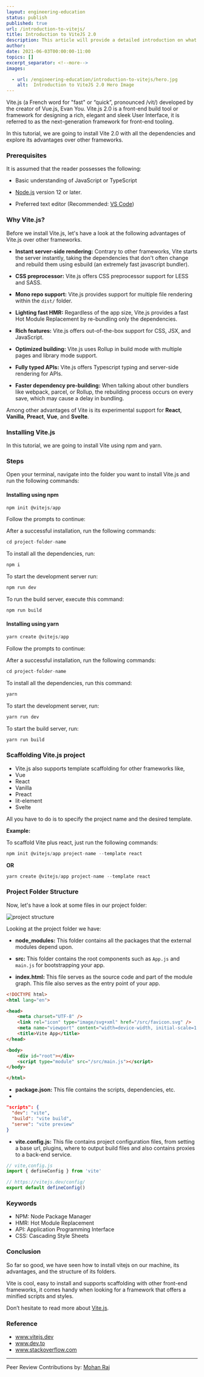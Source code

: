 ```yaml
---
layout: engineering-education
status: publish
published: true
url: /introduction-to-vitejs/
title: Introduction to ViteJS 2.0
description: This article will provide a detailed introduction on what Vite.js is and how it's superior over other frameworks. It also provides the reader a detailed guide on how to set it up.
author: 
date: 2021-06-03T00:00:00-11:00
topics: []
excerpt_separator: <!--more-->
images:

  - url: /engineering-education/introduction-to-vitejs/hero.jpg
    alt:  Introduction to ViteJS 2.0 Hero Image
---
```


Vite.js (a French word for "fast" or “quick”, pronounced /vit/) developed by the creator of Vue.js, Evan You. Vite.js 2.0 is a front-end build tool or framework for designing a rich, elegant and sleek User Interface, it is referred to as the next-generation framework for front-end tooling.
<!--more-->

In this tutorial, we are going to install Vite 2.0 with all the dependencies and explore its advantages over other frameworks.

### Prerequisites

It is assumed that the reader possesses the following:

- Basic understanding of JavaScript or TypeScript

- [Node.js](www.nodejs.org) version 12 or later.

- Preferred text editor (Recommended: [VS Code](code.visualstudio.com))

### Why Vite.js?

Before we install Vite.js, let's have a look at the following advantages of Vite.js over other frameworks.

- **Instant server-side rendering:** Contrary to other frameworks, Vite starts the server instantly, taking the dependencies that don't often change and rebuild them using esbuild (an extremely fast javascript bundler).

- **CSS preprocessor:** Vite.js offers CSS preprocessor support for LESS and SASS.

- **Mono repo support:** Vite.js provides support for multiple file rendering within the `dist/` folder.

- **Lighting fast HMR:** Regardless of the app size, Vite.js provides a fast Hot Module Replacement by re-bundling only the dependencies.

- **Rich features:** Vite.js offers out-of-the-box support for CSS, JSX, and JavaScript.

- **Optimized building:** Vite.js uses Rollup in build mode with multiple pages and library mode support.

- **Fully typed APIs:** Vite.js offers Typescript typing and server-side rendering for APIs.

- **Faster dependency pre-building:** When talking about other bundlers like webpack, parcel, or Rollup, the rebuilding process occurs on every save, which may cause a delay in bundling.

Among other advantages of Vite is its experimental support for **React**, **Vanilla**, **Preact**, **Vue**, and **Svelte**.

### Installing Vite.js

In this tutorial, we are going to install Vite using npm and yarn.

### Steps

Open your terminal, navigate into the folder you want to install Vite.js and run the following commands:

#### Installing using npm

```javascript
npm init @vitejs/app
```

Follow the prompts to continue:

After a successful installation, run the following commands:

```javascript
cd project-folder-name
```

To install all the dependencies, run:

```javascript
npm i
```

To start the development server run:

```javascript
npm run dev
```

To run the build server, execute this command:

```javascript
npm run build
```

#### Installing using yarn

```javascript
yarn create @vitejs/app
```

Follow the prompts to continue:

After a successful installation, run the following commands:

```javascript
cd project-folder-name
```

To install all the dependencies, run this command:

```javascript
yarn
```

To start the development server, run:

```javascript
yarn run dev
```

To start the build server, run:

```javascript
yarn run build
```

### Scaffolding Vite.js project

- Vite.js also supports template scaffolding for other frameworks like,
- Vue
- React
- Vanilla
- Preact
- lit-element
- Svelte

All you have to do is to specify the project name and the desired template.

**Example:**

To scaffold Vite plus react, just run the following commands:

```javascript
npm init @vitejs/app project-name --template react
```

**OR**

```javascript
yarn create @vitejs/app project-name --template react
```

### Project Folder Structure

Now, let's have a look at some files in our project folder:

![project structure](/introduction-to-vitejs/folder-structure.png)

Looking at the project folder we have:

- **node_modules:** This folder contains all the packages that the external modules depend upon.

- **src:** This folder contains the root components such as `App.js` and `main.js` for bootstrapping your app.

- **index.html:** This file serves as the source code and part of the module graph. This file also serves as the entry point of your app.

```HTML
<!DOCTYPE html>
<html lang="en">

<head>
    <meta charset="UTF-8" />
    <link rel="icon" type="image/svg+xml" href="/src/favicon.svg" />
    <meta name="viewport" content="width=device-width, initial-scale=1.0" />
    <title>Vite App</title>
</head>

<body>
    <div id="root"></div>
    <script type="module" src="/src/main.js"></script>
</body>

</html>
```

- **package.json:** This file contains the scripts, dependencies, etc.
- 
```JSON
"scripts": {
  "dev": "vite",
  "build": "vite build",
  "serve": "vite preview"
}
```

- **vite.config.js:** This file contains project configuration files, from setting a base url, plugins, where to output build files and also contains proxies to a back-end service.

```javascript
// vite,config.js
import { defineConfig } from 'vite'

// https://vitejs.dev/config/
export default defineConfig()
```

### Keywords

- NPM: Node Package Manager
- HMR: Hot Module Replacement
- API: Application Programming Interface
- CSS: Cascading Style Sheets

### Conclusion

So far so good, we have seen how to install vitejs on our machine, its advantages, and the structure of its folders.

Vite is cool, easy to install and supports scaffolding with other front-end frameworks, it comes handy when looking for a framework that offers a minified scripts and styles.

Don’t hesitate to read more about [Vite.js](https://www.vitejs.dev).

### Reference
- www.vitejs.dev
- www.dev.to
- www.stackoverflow.com

---
Peer Review Contributions by: [Mohan Raj](/engineering-education/authors/mohan-raj/)
